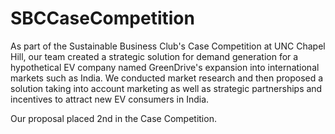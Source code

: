 # SBCCaseCompetition

As part of the Sustainable Business Club's Case Competition at UNC Chapel Hill, our team created a strategic solution for demand generation for a hypothetical EV company named GreenDrive's expansion into international markets such as India. We conducted market research and then proposed a solution taking into account marketing as well as strategic partnerships and incentives to attract new EV consumers in India.

Our proposal placed 2nd in the Case Competition.
